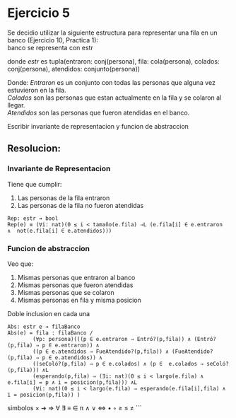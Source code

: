 # Ejercicio 5

Se decidio utilizar la siguiente estructura para representar una fila en un banco (Ejercicio 10, Practica 1):  
banco se representa con estr  

donde _estr_ es tupla(entraron: conj(persona), fila: cola(persona), colados: conj(persona), atendidos: conjunto(persona))  

Donde:
_Entraron_ es un conjunto con todas las personas que alguna vez estuvieron en la fila.  
_Colados_ son las personas que estan actualmente en la fila y se colaron al llegar.  
_Atendidos_ son las personas que fueron atendidas en el banco.  

Escribir invariante de representacion y funcion de abstraccion  

## Resolucion:

### Invariante de Representacion
Tiene que cumplir:
1. Las personas de la fila entraron
2. Las personas de la fila no fueron atendidas

```
Rep: estr ➔ bool
Rep(e) ≡ (∀i: nat)(0 ≤ i < tamaño(e.fila) ⇒L (e.fila[i] ∈ e.entraron  ∧  not(e.fila[i] ∈ e.atendidos)))
```

### Funcion de abstraccion
Veo que:
1. Mismas personas que entraron al banco
2. Mismas personas que fueron atendidas
3. Mismas personas que se colaron
4. Mismas personas en fila y misma posicion

Doble inclusion en cada una

```
Abs: estr e ➔ filaBanco
Abs(e) = fila : filaBanco /
        (∀p: persona)(((p ∈ e.entraron ⇒ Entró?(p,fila)) ∧ (Entró?(p,fila) ⇒ p ∈ e.entraron)) ∧ 
        ((p ∈ e.atendidos ⇒ FueAtendido?(p,fila)) ∧ (FueAtendido?(p,fila) ⇒ p ∈ e.atendidos)) ∧ 
        ((seColó?(p,fila) ⇒ p ∈ e.colados) ∧ (p ∈  e.colados ⇒ seColó?(p,fila))) ∧L
        (esperando(p,fila) ⇒ (∃i: nat)(0 ≤ i < largo(e.fila) ∧ e.fila[i] = p ∧ i = posicion(p,fila))) ∧L
        (∀i: nat)(0 ≤ i < largo(e.fila) ⇒ esperando(e.fila[i],fila) ∧ i = posicion(p,fila)) )
```

simbolos × ➔ ⇒ ∀ ∃ ≡ ∈ π ∧ ∨ ⇔ • ◦ ≥ ≤ ≠ ```